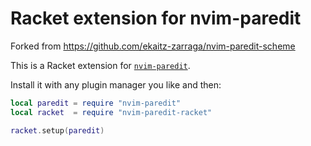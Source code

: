 # Racket extension for nvim-paredit

Forked from https://github.com/ekaitz-zarraga/nvim-paredit-scheme

This is a Racket extension for [`nvim-paredit`][paredit].

[paredit]: https://github.com/julienvincent/nvim-paredit

Install it with any plugin manager you like and then:

``` lua
local paredit = require "nvim-paredit"
local racket  = require "nvim-paredit-racket"

racket.setup(paredit)
```

